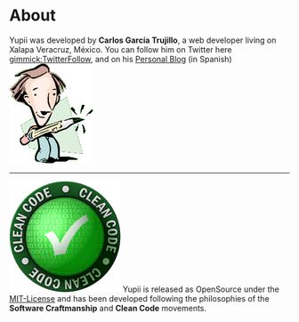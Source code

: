 # About

Yupii was developed by **Carlos García Trujillo**, a web developer living on Xalapa Veracruz, México.
 You can follow him on Twitter here [gimmick:TwitterFollow](@cgarciagl), and on his [Personal Blog](http://cgarcia.blogspot.com) (in Spanish)
![cgarciagl](./img/pencil2.gif)
<hr>

![Clean Code](./img/cleancode.png)
Yupii is released as OpenSource under the [MIT-License](http://www.opensource.org/licenses/mit-license.php) and has been developed following the philosophies of the **Software Craftmanship** and **Clean Code** movements.
